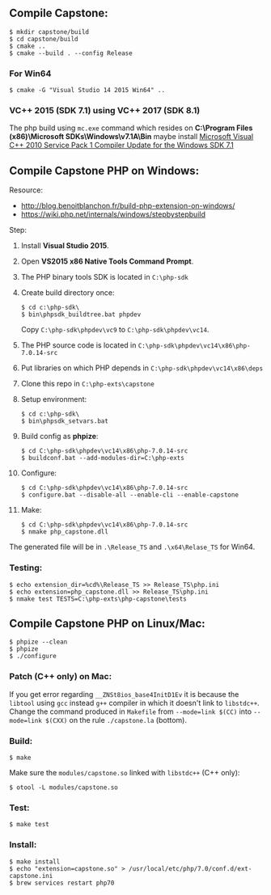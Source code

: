 ## Compile Capstone:

```
$ mkdir capstone/build
$ cd capstone/build
$ cmake ..
$ cmake --build . --config Release
```

### For Win64

```
$ cmake -G "Visual Studio 14 2015 Win64" ..
```

### VC++ 2015 (SDK 7.1) using VC++ 2017 (SDK 8.1)

The php build using `mc.exe` command which resides on 
**C:\Program Files (x86)\Microsoft SDKs\Windows\v7.1A\Bin**
maybe install [Microsoft Visual C++ 2010 Service Pack 1 Compiler Update for the Windows SDK 7.1](http://www.microsoft.com/en-us/download/details.aspx?id=4422)

## Compile Capstone PHP on Windows:

Resource:

* http://blog.benoitblanchon.fr/build-php-extension-on-windows/
* https://wiki.php.net/internals/windows/stepbystepbuild

Step:

1. Install **Visual Studio 2015**.
2. Open **VS2015 x86 Native Tools Command Prompt**.
3. The PHP binary tools SDK is located in `C:\php-sdk`
4. Create build directory once:
   ```
   $ cd c:\php-sdk\
   $ bin\phpsdk_buildtree.bat phpdev
   ``` 
   
   Copy `C:\php-sdk\phpdev\vc9` to `C:\php-sdk\phpdev\vc14`.

5. The PHP source code is located in `C:\php-sdk\phpdev\vc14\x86\php-7.0.14-src`
6. Put libraries on which PHP depends in `C:\php-sdk\phpdev\vc14\x86\deps`
6. Clone this repo in `C:\php-exts\capstone`
7. Setup environment:

   ```
   $ cd c:\php-sdk\
   $ bin\phpsdk_setvars.bat
   ```

7. Build config as **phpize**:
   
   ```
   $ cd C:\php-sdk\phpdev\vc14\x86\php-7.0.14-src
   $ buildconf.bat --add-modules-dir=C:\php-exts
   ```

5. Configure:

   ```
   $ cd C:\php-sdk\phpdev\vc14\x86\php-7.0.14-src
   $ configure.bat --disable-all --enable-cli --enable-capstone
   ```

6. Make:

   ```
   $ cd C:\php-sdk\phpdev\vc14\x86\php-7.0.14-src
   $ nmake php_capstone.dll
   ```

The generated file will be in `.\Release_TS` and `.\x64\Relase_TS` for Win64.

### Testing:

```
$ echo extension_dir=%cd%\Release_TS >> Release_TS\php.ini
$ echo extension=php_capstone.dll >> Release_TS\php.ini
$ nmake test TESTS=C:\php-exts\php-capstone\tests
```

## Compile Capstone PHP on Linux/Mac:

```
$ phpize --clean
$ phpize
$ ./configure
```

### Patch (C++ only) on Mac:

If you get error regarding `__ZNSt8ios_base4InitD1Ev` it is because the `libtool`
using `gcc` instead `g++` compiler in which it doesn't link to `libstdc++`.
Change the command produced in `Makefile` from `--mode=link $(CC)` into `--mode=link $(CXX)`
on the rule `./capstone.la` (bottom).

### Build:
```
$ make
```

Make sure the `modules/capstone.so` linked with `libstdc++` (C++ only):
```
$ otool -L modules/capstone.so
```

### Test:
```
$ make test
```

### Install:
```
$ make install
$ echo "extension=capstone.so" > /usr/local/etc/php/7.0/conf.d/ext-capstone.ini
$ brew services restart php70
```

